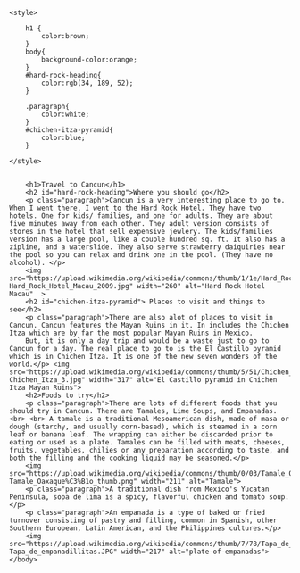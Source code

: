 
<html>
    <head>
        <meta charset="utf-8">
        <title>Project: Travel webpage</title>
    </head>
    <body>
    
    <style>
        
        h1 {
            color:brown;
        }
        body{
            background-color:orange;
        }
        #hard-rock-heading{
            color:rgb(34, 189, 52);
        }
        
        .paragraph{
            color:white;
        }
        #chichen-itza-pyramid{
            color:blue;
        }
       
    </style>

    
        <h1>Travel to Cancun</h1>
        <h2 id="hard-rock-heading">Where you should go</h2>
        <p class="paragraph">Cancun is a very interesting place to go to. When I went there, I went to the Hard Rock Hotel. They have two hotels. One for kids/ families, and one for adults. They are about five minutes away from each other. They adult version consists of stores in the hotel that sell expensive jewlery. The kids/families version has a large pool, like a couple hundred sq. ft. It also has a zipline, and a waterslide. They also serve strawberry daiquiries near the pool so you can relax and drink one in the pool. (They have no alcohol). </p>
        <img src="https://upload.wikimedia.org/wikipedia/commons/thumb/1/1e/Hard_Rock_Hotel_Macau_2009.jpg/800px-Hard_Rock_Hotel_Macau_2009.jpg" width="260" alt="Hard Rock Hotel Macau"  >
        <h2 id="chichen-itza-pyramid"> Places to visit and things to see</h2>
        <p class="paragraph">There are also alot of places to visit in Cancun. Cancun features the Mayan Ruins in it. In includes the Chichen Itza which are by far the most popular Mayan Ruins in Mexico. 
        But, it is only a day trip and would be a waste just to go to Cancun for a day. The real place to go to is the El Castillo pyramid which is in Chichen Itza. It is one of the new seven wonders of the world.</p> <img src="https://upload.wikimedia.org/wikipedia/commons/thumb/5/51/Chichen_Itza_3.jpg/1920px-Chichen_Itza_3.jpg" width="317" alt="El Castillo pyramid in Chichen Itza Mayan Ruins">
        <h2>Foods to try</h2>
        <p class="paragraph">There are lots of different foods that you should try in Cancun. There are Tamales, Lime Soups, and Empanadas.<br> <br> A tamale is a traditional Mesoamerican dish, made of masa or dough (starchy, and usually corn-based), which is steamed in a corn leaf or banana leaf. The wrapping can either be discarded prior to eating or used as a plate. Tamales can be filled with meats, cheeses, fruits, vegetables, chilies or any preparation according to taste, and both the filling and the cooking liquid may be seasoned.</p> 
        <img src="https://upload.wikimedia.org/wikipedia/commons/thumb/0/03/Tamale_Oaxaque%C3%B1o_thumb.png/220px-Tamale_Oaxaque%C3%B1o_thumb.png" width="211" alt="Tamale"> 
        <p class="paragraph">A traditional dish from Mexico's Yucatan Peninsula, sopa de lima is a spicy, flavorful chicken and tomato soup.</p> 
        <p class="paragraph">An empanada is a type of baked or fried turnover consisting of pastry and filling, common in Spanish, other Southern European, Latin American, and the Philippines cultures.</p> 
        <img src="https://upload.wikimedia.org/wikipedia/commons/thumb/7/78/Tapa_de_empanadillitas.JPG/220px-Tapa_de_empanadillitas.JPG" width="217" alt="plate-of-empanadas">
    </body>
</html>
